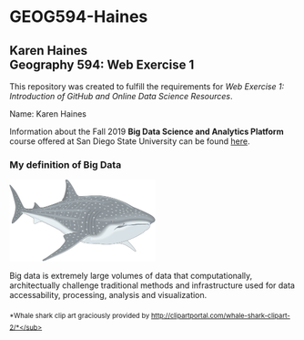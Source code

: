 # GEOG594-Haines
## Karen Haines <br> Geography 594:  Web Exercise 1

This repository was created to fulfill the requirements for *Web Exercise 1: Introduction of GitHub and Online Data Science Resources*.

Name: Karen Haines

Information about the Fall 2019 **Big Data Science and Analytics Platform** course offered at San Diego State University can be found [here](https://map.sdsu.edu/bigdata/).

### My definition of Big Data
<img src=https://github.com/drolny/GEOG594-Haines/blob/master/WhaleSharkLogo.png width=256>  

Big data is extremely large volumes of data that computationally, architectually challenge traditional methods and infrastructure used for data accessability, processing, analysis and visualization.  

<sub> *Whale shark clip art graciously provided by http://clipartportal.com/whale-shark-clipart-2/*</sub>
